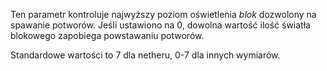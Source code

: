 Ten parametr kontroluje najwyższy poziom oświetlenia _blok_ dozwolony na spawanie potworów. Jeśli ustawiono na 0, dowolna wartość
ilość światła blokowego zapobiega powstawaniu potworów.

Standardowe wartości to 7 dla netheru, 0-7 dla innych wymiarów.